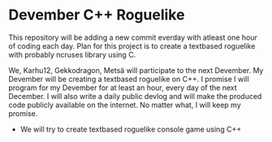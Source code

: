 # Devember C++ Roguelike
This repository will be adding a new commit everday with atleast one hour of coding each day.
Plan for this project is to create a textbased roguelike with probably ncruses library using C.


We, Karhu12, Gekkodragon, Metsä will participate to the next Devember.
My Devember will be creating a textbased roguelike on C++.
I promise I will program for my Devember for at least an hour, every day of the next December.
I will also write a daily public devlog and will make the produced code publicly available on the internet.
No matter what, I will keep my promise.

* We will try to create textbased roguelike console game using C++
